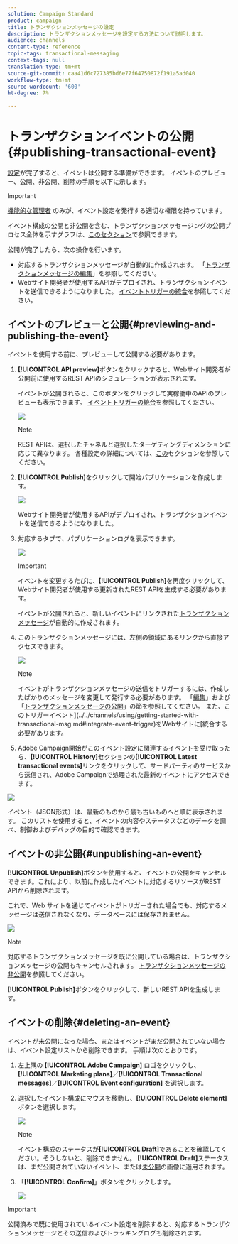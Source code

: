 ```yaml
---
solution: Campaign Standard
product: campaign
title: トランザクションメッセージの設定
description: トランザクションメッセージを設定する方法について説明します。
audience: channels
content-type: reference
topic-tags: transactional-messaging
context-tags: null
translation-type: tm+mt
source-git-commit: caa41d6c727385bd6e77f64750872f191a5ad040
workflow-type: tm+mt
source-wordcount: '600'
ht-degree: 7%

---
```



# トランザクションイベントの公開{#publishing-transactional-event}

[設定](../../channels/using/configuring-transactional-event.md)が完了すると、イベントは公開する準備ができます。 イベントのプレビュー、公開、非公開、削除の手順を以下に示します。

>[!IMPORTANT]
>
>[機能的な管理者](../../administration/using/users-management.md#functional-administrators) <!--being part of the **[!UICONTROL All]** [organizational unit](../../administration/using/organizational-units.md) -->のみが、イベント設定を発行する適切な権限を持っています。

イベント構成の公開と非公開を含む、トランザクションメッセージングの公開プロセス全体を示すグラフは、[このセクション](../../channels/using/publishing-transactional-message.md)で参照できます。

公開が完了したら、次の操作を行います。
* 対応するトランザクションメッセージが自動的に作成されます。 「[トランザクションメッセージの編集](../../channels/using/editing-transactional-message.md)」を参照してください。
* Webサイト開発者が使用するAPIがデプロイされ、トランザクションイベントを送信できるようになりました。 [イベントトリガーの統合](../../channels/using/getting-started-with-transactional-msg.md#integrate-event-trigger)を参照してください。

## イベントのプレビューと公開{#previewing-and-publishing-the-event}

イベントを使用する前に、プレビューして公開する必要があります。

1. **[!UICONTROL API preview]**&#x200B;ボタンをクリックすると、Webサイト開発者が公開前に使用するREST APIのシミュレーションが表示されます。

   イベントが公開されると、このボタンをクリックして実稼働中のAPIのプレビューも表示できます。 [イベントトリガーの統合](../../channels/using/getting-started-with-transactional-msg.md#integrate-event-trigger)を参照してください。

   ![](assets/message-center_api_preview.png)

   >[!NOTE]
   >
   >REST APIは、選択したチャネルと選択したターゲティングディメンションに応じて異なります。 各種設定の詳細については、[この](../../channels/using/configuring-transactional-event.md#transactional-event-specific-configurations)セクションを参照してください。

1. **[!UICONTROL Publish]**&#x200B;をクリックして開始パブリケーションを作成します。

   ![](assets/message-center_pub.png)

   Webサイト開発者が使用するAPIがデプロイされ、トランザクションイベントを送信できるようになりました。

1. 対応するタブで、パブリケーションログを表示できます。

   ![](assets/message-center_logs.png)

   >[!IMPORTANT]
   >
   >イベントを変更するたびに、**[!UICONTROL Publish]**&#x200B;を再度クリックして、Webサイト開発者が使用する更新されたREST APIを生成する必要があります。

   イベントが公開されると、新しいイベントにリンクされた[トランザクションメッセージ](../../channels/using/editing-transactional-message.md)が自動的に作成されます。

1. このトランザクションメッセージには、左側の領域にあるリンクから直接アクセスできます。

   ![](assets/message-center_messagegeneration.png)

   >[!NOTE]
   >
   >イベントがトランザクションメッセージの送信をトリガーするには、作成したばかりのメッセージを変更して発行する必要があります。 「[編集](../../channels/using/editing-transactional-message.md)」および「[トランザクションメッセージの公開](../../channels/using/publishing-transactional-message.md)」の節を参照してください。 また、このトリガーイベント](../../channels/using/getting-started-with-transactional-msg.md#integrate-event-trigger)をWebサイトに[統合する必要があります。

1. Adobe Campaign開始がこのイベント設定に関連するイベントを受け取ったら、**[!UICONTROL History]**&#x200B;セクションの&#x200B;**[!UICONTROL Latest transactional events]**&#x200B;リンクをクリックして、サードパーティのサービスから送信され、Adobe Campaignで処理された最新のイベントにアクセスできます。

![](assets/message-center_latest-events.png)

イベント（JSON形式）は、最新のものから最も古いものへと順に表示されます。 このリストを使用すると、イベントの内容やステータスなどのデータを調べ、制御およびデバッグの目的で確認できます。

## イベントの非公開{#unpublishing-an-event}

**[!UICONTROL Unpublish]**&#x200B;ボタンを使用すると、イベントの公開をキャンセルできます。これにより、以前に作成したイベントに対応するリソースがREST APIから削除されます。

これで、Web サイトを通じてイベントがトリガーされた場合でも、対応するメッセージは送信されなくなり、データベースには保存されません。

![](assets/message-center_unpublish.png)

>[!NOTE]
>
>対応するトランザクションメッセージを既に公開している場合は、トランザクションメッセージの公開もキャンセルされます。 [トランザクションメッセージの非公開](../../channels/using/publishing-transactional-message.md#unpublishing-a-transactional-message)を参照してください。

**[!UICONTROL Publish]**&#x200B;ボタンをクリックして、新しいREST APIを生成します。

<!--## Transactional messaging publication process {#transactional-messaging-pub-process}

The chart below illustrates the transactional messaging publication process.

![](assets/message-center_pub-process.png)

For more on publishing, pausing and unpublishing a transactional message, see [this section](../../channels/using/publishing-transactional-message.md).-->

## イベントの削除{#deleting-an-event}

イベントが未公開になった場合、またはイベントがまだ公開されていない場合は、イベント設定リストから削除できます。 手順は次のとおりです。

1. 左上隅の **[!UICONTROL Adobe Campaign]** ロゴをクリックし、**[!UICONTROL Marketing plans]**／**[!UICONTROL Transactional messages]**／**[!UICONTROL Event configuration]** を選択します。
1. 選択したイベント構成にマウスを移動し、**[!UICONTROL Delete element]**&#x200B;ボタンを選択します。

   ![](assets/message-center_delete-button.png)

   >[!NOTE]
   >
   >イベント構成のステータスが&#x200B;**[!UICONTROL Draft]**&#x200B;であることを確認してください。そうしないと、削除できません。 **[!UICONTROL Draft]**&#x200B;ステータスは、まだ公開されていないイベント、または[未公開](#unpublishing-an-event)の画像に適用されます。

1. 「**[!UICONTROL Confirm]**」ボタンをクリックします。

   ![](assets/message-center_delete-confirm.png)

>[!IMPORTANT]
>
>公開済みで既に使用されているイベント設定を削除すると、対応するトランザクションメッセージとその送信およびトラッキングログも削除されます。
